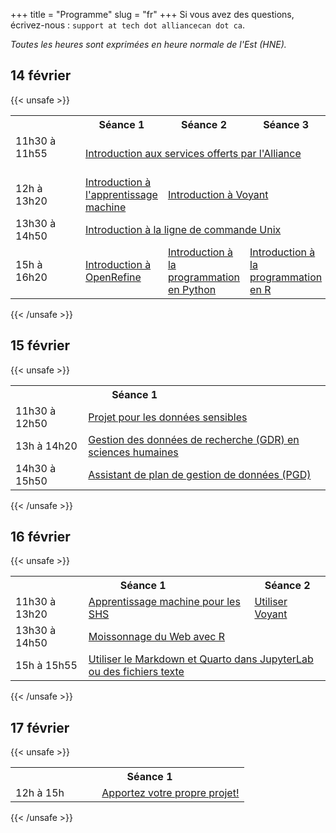 +++
title = "Programme"
slug = "fr"
+++
Si vous avez des questions, écrivez-nous : `support at tech dot alliancecan dot ca`.

*Toutes les heures sont exprimées en heure normale de l'Est (HNE).*

## 14 février

{{< unsafe >}}
  <table>
    <tr>
      <th></th>
      <th>Séance 1</th>
      <th>Séance 2</th>
      <th>Séance 3</th>
    </tr>
    <tr>
      <td>11h30 à 11h55 &emsp;&emsp;&emsp;&emsp;&emsp;&emsp;</td>
      <td colspan="3"><a href="../introfr">Introduction aux services offerts par l'Alliance</a></td>
    </tr>
    <tr>
      <td>12h à 13h20</td>
      <td><a href="../mlintrofr">Introduction à l'apprentissage machine</a></td>
      <td colspan="2"><a href="../voyantfr">Introduction à Voyant</a></td>
    </tr>
    <tr>
      <td>13h30 à 14h50</td>
      <td colspan="3"><a href="../unixfr">Introduction à la ligne de commande Unix</a></td>
    </tr>
    <tr>
      <td>15h à 16h20</td>
      <td><a href="../openrefinefr">Introduction à OpenRefine</a></td>
      <td><a href="../pythonfr">Introduction à la programmation en Python</a></td>
      <td><a href="../rfr">Introduction à la programmation en R</a></td>
    </tr>
  </table>
{{< /unsafe >}}

## 15 février

{{< unsafe >}}
  <table>
    <tr>
      <th></th>
      <th><div style="float:left;width:40%;">Séance 1</div></th>
    </tr>
    <tr>
      <td>11h30 à 12h50</td>
      <td colspan="3"><a href="../sensitivefr">Projet pour les données sensibles</a></td>
    </tr>
    <tr>
      <td>13h à 14h20</td>
      <td colspan="3"><a href="../rdmfr">Gestion des données de recherche (GDR) en sciences humaines</a></td>
    </tr>
    <tr>
      <td>14h30 à 15h50</td>
      <td colspan="3"><a href="../dmpfr">Assistant de plan de gestion de données (PGD)</a></td>
    </tr>
  </table>
{{< /unsafe >}}

## 16 février

{{< unsafe >}}
  <table>
    <tr>
      <th></th>
      <th><div style="float:left;width:70%;">Séance 1</div></th>
      <th>Séance 2</th>
    </tr>
    <tr>
      <td>11h30 à 13h20 &emsp;</td>
      <td><a href="../mlhssfr">Apprentissage machine pour les SHS</a></td>
      <td colspan="2"><a href="../usingvoyantfr">Utiliser Voyant</a></td>
    </tr>
    <tr>
      <td>13h30 à 14h50</td>
      <td colspan="3"><a href="../webscrapingfr">Moissonnage du Web avec R</a></td>
    </tr>
    <tr>
      <td>15h à 15h55</td>
      <td colspan="3"><a href="../quartofr">Utiliser le Markdown et Quarto dans JupyterLab ou des fichiers texte</a></td>
    </tr>
  </table>
{{< /unsafe >}}

## 17 février

{{< unsafe >}}
  <table>
    <tr>
      <th></th>
      <th><div style="float:left;width:70%;">Séance 1</div></th>
    </tr>
    <tr>
      <td>12h à 15h &emsp;&emsp;&ensp;</td>
      <td colspan="3"><a href="../projectfr">Apportez votre propre projet!</a></td>
    </tr>
  </table>
{{< /unsafe >}}
